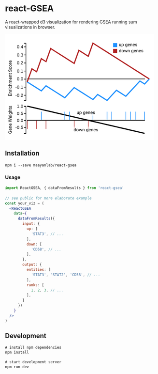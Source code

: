 # react-GSEA

A react-wrapped d3 visualization for rendering GSEA running sum visualizations in browser.

![Screenshot](./screenshot.png)

## Installation
```
npm i --save maayanlab/react-gsea
```

### Usage
```jsx
import ReactGSEA, { dataFromResults } from 'react-gsea'

// see public for more elaborate example
const your_viz = (
  <ReactGSEA
    data={
      dataFromResults({
        input: {
          up: [
            'STAT3', // ...
          ],
          down: [
            'CD58', // ...
          ],
        },
        output: {
          entities: [
            'STAT3', 'STAT2', 'CD58', // ...
          ],
          ranks: [
            1, 2, 3, // ...
          ],
        }
      })
    }
  />
)
```

## Development
```
# install npm dependencies
npm install

# start development server
npm run dev
```
